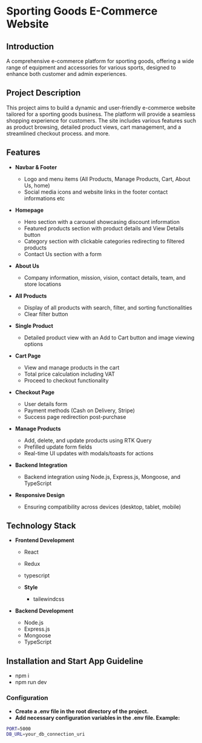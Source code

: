 # Sporting Goods E-Commerce Website

## Introduction

A comprehensive e-commerce platform for sporting goods, offering a wide range of equipment and accessories for various sports, designed to enhance both customer and admin experiences.

## Project Description

This project aims to build a dynamic and user-friendly e-commerce website tailored for a sporting goods business. The platform will provide a seamless shopping experience for customers. The site includes various features such as product browsing, detailed product views, cart management, and a streamlined checkout process. and more.

## Features

- **Navbar & Footer**

  - Logo and menu items (All Products, Manage Products, Cart, About Us, home)
  - Social media icons and website links in the footer contact informations etc

- **Homepage**

  - Hero section with a carousel showcasing discount information
  - Featured products section with product details and View Details button
  - Category section with clickable categories redirecting to filtered products
  - Contact Us section with a form

- **About Us**

  - Company information, mission, vision, contact details, team, and store locations

- **All Products**

  - Display of all products with search, filter, and sorting functionalities
  - Clear filter button

- **Single Product**

  - Detailed product view with an Add to Cart button and image viewing options

- **Cart Page**

  - View and manage products in the cart
  - Total price calculation including VAT
  - Proceed to checkout functionality

- **Checkout Page**

  - User details form
  - Payment methods (Cash on Delivery, Stripe)
  - Success page redirection post-purchase

- **Manage Products**

  - Add, delete, and update products using RTK Query
  - Prefilled update form fields
  - Real-time UI updates with modals/toasts for actions

- **Backend Integration**

  - Backend integration using Node.js, Express.js, Mongoose, and TypeScript

- **Responsive Design**
  - Ensuring compatibility across devices (desktop, tablet, mobile)

## Technology Stack

- **Frontend Development**

  - React
  - Redux
  - typescript

  - **Style**
    - tailewindcss

- **Backend Development**
  - Node.js
  - Express.js
  - Mongoose
  - TypeScript

## Installation and Start App Guideline

- npm i
- npm run dev

### Configuration

- **Create a .env file in the root directory of the project.**
- **Add necessary configuration variables in the .env file. Example:**

```bash
PORT=5000
DB_URL=your_db_connection_uri
```

